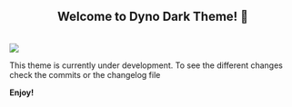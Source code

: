 <h2 align="center" >Welcome to Dyno Dark Theme! 💚</h2>
<br>
<img align="center"  src="https://github.com/kodiexp/dyno-dark-theme-vscode/blob/main/logo.png">
<p>
This theme is currently under development. 
To see the different changes check the commits or the changelog file
</p> 


**Enjoy!**
